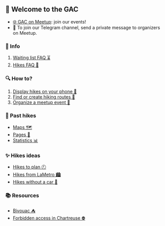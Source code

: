 ## 🎉 Welcome to the GAC

- [🌐 GAC on Meetup](https://www.meetup.com/fr-FR/Grenoble-Adventure-Club-English-French/): join our events!
- 📨 To join our Telegram channel, send a private message to organizers on Meetup.

### 💭 Info
1. [Waiting list FAQ ⏳️](About/WaitingList.md)
1. [Hikes FAQ 🥾](About/Hikes.md)

### 🔍 How to?
1. [Display hikes on your phone 📱](TutoOsmAnd/README.md)
2. [Find or create hiking routes 📍](CreateFindGpx/README.md)
3. [Organize a meetup event 🚀](CreateEvent/README.md)

### 🌄 Past hikes
- [Maps 🗺️](Stats/PreviousHikes.md)
- [Pages 📜](Stats/events/index.md)
- [Statistics 📊](Stats/README.md)

### ✨ Hikes ideas
- [Hikes to plan 🕘](HikesToPlan/README.md)
- [Hikes from LaMetro 🏙️](BaladesLaMetro/README.md)
- [Hikes without a car 🚗](BaladesLaMetro/NoCar/README.md)

### 📚 Resources

- [Bivouac ⛺](Bivouac/README.md)
- [Forbidden access in Chartreuse ⛔️](ChartreuseNoAccess/README.md)

